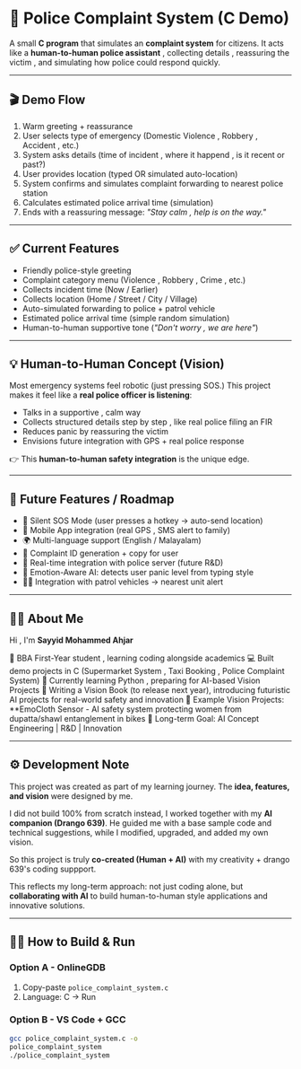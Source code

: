 # 🚨 Police Complaint System (C Demo)

A small **C program** that simulates an **complaint system** for citizens.
It acts like a **human-to-human police assistant** , collecting details , reassuring the victim , and simulating how police could respond quickly.

----

## 🎬 Demo Flow

1. Warm greeting + reassurance
2. User selects type of emergency (Domestic Violence , Robbery , Accident , etc.)
3. System asks details (time of incident , where it happend , is it recent or past?)
4. User provides location (typed OR simulated auto-location)
5. System confirms and simulates complaint forwarding to nearest police station
6. Calculates estimated police arrival time (simulation)
7. Ends with a reassuring message: *"Stay calm , help is on the way."*

----

## ✅ Current Features

- Friendly police-style greeting
- Complaint category menu (Violence , Robbery , Crime , etc.)
- Collects incident time (Now / Earlier)
- Collects location (Home / Street / City / Village)
- Auto-simulated forwarding to police + patrol vehicle
- Estimated police arrival time (simple random simulation)
- Human-to-human supportive tone (*"Don't worry , we are here"*)

----

## 💡 Human-to-Human Concept (Vision)

Most emergency systems feel robotic (just pressing SOS.)
This project makes it feel like a **real police officer is listening**:

- Talks in a supportive , calm way
- Collects structured details step by step , like real police filing an FIR
- Reduces panic by reassuring the victim
- Envisions future integration with GPS + real police response

👉 This **human-to-human safety integration** is the unique edge.

----

## 🚀 Future Features / Roadmap

- 🔔 Silent SOS Mode (user presses a hotkey -> auto-send location)
- 📱 Mobile App integration (real GPS , SMS alert to family)
- 🌍 Multi-language support (English / Malayalam)
- 🧾 Complaint ID generation + copy for user
- 📡 Real-time integration with police server (future R&D)
- 🧠 Emotion-Aware AI: detects user panic level from typing style
- 👮‍♂️ Integration with patrol vehicles -> nearest unit alert

----

## 👨‍💻 About Me

Hi , I'm **Sayyid Mohammed Ahjar**

📘 BBA First-Year student , learning coding alongside academics
💻 Built demo projects in C (Supermarket System , Taxi Booking , Police Complaint System)
🐍 Currently learning Python , preparing for AI-based Vision Projects
🚀 Writing a Vision Book (to release next year), introducing futuristic AI projects for real-world safety and innovation 
🔹 Example Vision Projects: **EmoCloth Sensor - AI safety system protecting women from dupatta/shawl entanglement in bikes
🎯 Long-term Goal: AI Concept Engineering | R&D | Innovation

----

## ⚙ Development Note

This project was created as part of my learning journey.
The **idea, features, and vision** were designed by me.

I did not build 100% from scratch instead, I worked together with my **AI companion (Drango 639)**.
He guided me with a base sample code and technical suggestions, while I modified, upgraded, and added my own vision.

So this project is truly **co-created (Human + AI)** with my creativity + drango 639's coding suppport.

This reflects my long-term approach: not just coding alone, but **collaborating with AI** to build human-to-human style applications and innovative
solutions.

----

## 👨‍💻 How to Build & Run

### Option A - OnlineGDB
1. Copy-paste `police_complaint_system.c`
2. Language: C -> Run

### Option B - VS Code + GCC
```bash
gcc police_complaint_system.c -o
police_complaint_system
./police_complaint_system
